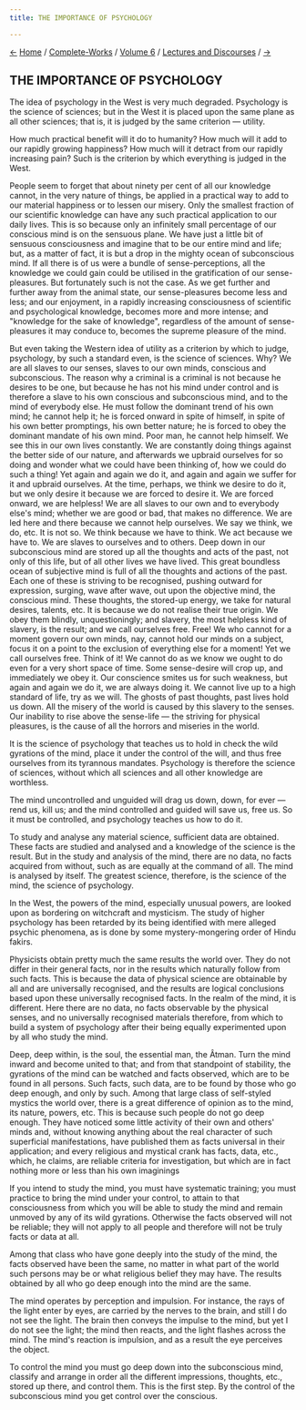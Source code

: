 ```yaml
---
title: THE IMPORTANCE OF PSYCHOLOGY

---
```

<div>

[←](the_nature_of_the_soul_and_its_goal.htm) [Home](../../../index.htm)
/ [Complete-Works](../../complete_works.htm) / [Volume
6](../volume_6_contents.htm) / [Lectures and
Discourses](lectures_and_discourses_contents.htm)
/ [→](nature_and_man.htm)

  

## THE IMPORTANCE OF PSYCHOLOGY

The idea of psychology in the West is very much degraded. Psychology is
the science of sciences; but in the West it is placed upon the same
plane as all other sciences; that is, it is judged by the same criterion
— utility.

How much practical benefit will it do to humanity? How much will it add
to our rapidly growing happiness? How much will it detract from our
rapidly increasing pain? Such is the criterion by which everything is
judged in the West.

People seem to forget that about ninety per cent of all our knowledge
cannot, in the very nature of things, be applied in a practical way to
add to our material happiness or to lessen our misery. Only the smallest
fraction of our scientific knowledge can have any such practical
application to our daily lives. This is so because only an infinitely
small percentage of our conscious mind is on the sensuous plane. We have
just a little bit of sensuous consciousness and imagine that to be our
entire mind and life; but, as a matter of fact, it is but a drop in the
mighty ocean of subconscious mind. If all there is of us were a bundle
of sense-perceptions, all the knowledge we could gain could be utilised
in the gratification of our sense-pleasures. But fortunately such is not
the case. As we get further and further away from the animal state, our
sense-pleasures become less and less; and our enjoyment, in a rapidly
increasing consciousness of scientific and psychological knowledge,
becomes more and more intense; and "knowledge for the sake of
knowledge", regardless of the amount of sense-pleasures it may conduce
to, becomes the supreme pleasure of the mind.

But even taking the Western idea of utility as a criterion by which to
judge, psychology, by such a standard even, is the science of sciences.
Why? We are all slaves to our senses, slaves to our own minds, conscious
and subconscious. The reason why a criminal is a criminal is not because
he desires to be one, but because he has not his mind under control and
is therefore a slave to his own conscious and subconscious mind, and to
the mind of everybody else. He must follow the dominant trend of his own
mind; he cannot help it; he is forced onward in spite of himself, in
spite of his own better promptings, his own better nature; he is forced
to obey the dominant mandate of his own mind. Poor man, he cannot help
himself. We see this in our own lives constantly. We are constantly
doing things against the better side of our nature, and afterwards we
upbraid ourselves for so doing and wonder what we could have been
thinking of, how we could do such a thing! Yet again and again we do it,
and again and again we suffer for it and upbraid ourselves. At the time,
perhaps, we think we desire to do it, but we only desire it because we
are forced to desire it. We are forced onward, we are helpless! We are
all slaves to our own and to everybody else's mind; whether we are good
or bad, that makes no difference. We are led here and there because we
cannot help ourselves. We say we think, we do, etc. It is not so. We
think because we have to think. We act because we have to. We are slaves
to ourselves and to others. Deep down in our subconscious mind are
stored up all the thoughts and acts of the past, not only of this life,
but of all other lives we have lived. This great boundless ocean of
subjective mind is full of all the thoughts and actions of the past.
Each one of these is striving to be recognised, pushing outward for
expression, surging, wave after wave, out upon the objective mind, the
conscious mind. These thoughts, the stored-up energy, we take for
natural desires, talents, etc. It is because we do not realise their
true origin. We obey them blindly, unquestioningly; and slavery, the
most helpless kind of slavery, is the result; and we call ourselves
free. Free! We who cannot for a moment govern our own minds, nay, cannot
hold our minds on a subject, focus it on a point to the exclusion of
everything else for a moment! Yet we call ourselves free. Think of it!
We cannot do as we know we ought to do even for a very short space of
time. Some sense-desire will crop up, and immediately we obey it. Our
conscience smites us for such weakness, but again and again we do it, we
are always doing it. We cannot live up to a high standard of life, try
as we will. The ghosts of past thoughts, past lives hold us down. All
the misery of the world is caused by this slavery to the senses. Our
inability to rise above the sense-life — the striving for physical
pleasures, is the cause of all the horrors and miseries in the world.

It is the science of psychology that teaches us to hold in check the
wild gyrations of the mind, place it under the control of the will, and
thus free ourselves from its tyrannous mandates. Psychology is therefore
the science of sciences, without which all sciences and all other
knowledge are worthless.

The mind uncontrolled and unguided will drag us down, down, for ever —
rend us, kill us; and the mind controlled and guided will save us, free
us. So it must be controlled, and psychology teaches us how to do it.

To study and analyse any material science, sufficient data are obtained.
These facts are studied and analysed and a knowledge of the science is
the result. But in the study and analysis of the mind, there are no
data, no facts acquired from without, such as are equally at the command
of all. The mind is analysed by itself. The greatest science, therefore,
is the science of the mind, the science of psychology.

In the West, the powers of the mind, especially unusual powers, are
looked upon as bordering on witchcraft and mysticism. The study of
higher psychology has been retarded by its being identified with mere
alleged psychic phenomena, as is done by some mystery-mongering order of
Hindu fakirs.

Physicists obtain pretty much the same results the world over. They do
not differ in their general facts, nor in the results which naturally
follow from such facts. This is because the data of physical science are
obtainable by all and are universally recognised, and the results are
logical conclusions based upon these universally recognised facts. In
the realm of the mind, it is different. Here there are no data, no facts
observable by the physical senses, and no universally recognised
materials therefore, from which to build a system of psychology after
their being equally experimented upon by all who study the mind.

Deep, deep within, is the soul, the essential man, the Âtman. Turn the
mind inward and become united to that; and from that standpoint of
stability, the gyrations of the mind can be watched and facts observed,
which are to be found in all persons. Such facts, such data, are to be
found by those who go deep enough, and only by such. Among that large
class of self-styled mystics the world over, there is a great difference
of opinion as to the mind, its nature, powers, etc. This is because such
people do not go deep enough. They have noticed some little activity of
their own and others' minds and, without knowing anything about the real
character of such superficial manifestations, have published them as
facts universal in their application; and every religious and mystical
crank has facts, data, etc., which, he claims, are reliable criteria for
investigation, but which are in fact nothing more or less than his own
imaginings

If you intend to study the mind, you must have systematic training; you
must practice to bring the mind under your control, to attain to that
consciousness from which you will be able to study the mind and remain
unmoved by any of its wild gyrations. Otherwise the facts observed will
not be reliable; they will not apply to all people and therefore will
not be truly facts or data at all.

Among that class who have gone deeply into the study of the mind, the
facts observed have been the same, no matter in what part of the world
such persons may be or what religious belief they may have. The results
obtained by all who go deep enough into the mind are the same.

The mind operates by perception and impulsion. For instance, the rays of
the light enter by eyes, are carried by the nerves to the brain, and
still I do not see the light. The brain then conveys the impulse to the
mind, but yet I do not see the light; the mind then reacts, and the
light flashes across the mind. The mind's reaction is impulsion, and as
a result the eye perceives the object.

To control the mind you must go deep down into the subconscious mind,
classify and arrange in order all the different impressions, thoughts,
etc., stored up there, and control them. This is the first step. By the
control of the subconscious mind you get control over the conscious.

</div>
